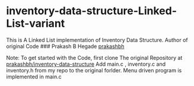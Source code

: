 # inventory-data-structure-Linked-List-variant

This is A Linked List implementation of Inventory Data Structure.
Author of original Code ### Prakash B Hegade [prakashbh](https://github.com/prakashbh "Prakash B Hegade Github Profile")

Note: 
To get started with the Code, first clone The original Repository at [prakashbh/inventory-data-structure](https://github.com/prakashbh/inventory-data-structure "Inventory Data Structure")
Add main.c , inventory.c and inventory.h from my repo to the original forlder.
Menu driven program is implemented in main.c
